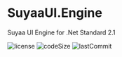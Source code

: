 # SuyaaUI.Engine
Suyaa UI Engine for .Net Standard 2.1

![license](https://img.shields.io/github/license/SuyaaUI/SuyaaUI.Engine)
![codeSize](https://img.shields.io/github/languages/code-size/SuyaaUI/SuyaaUI.Engine)
![lastCommit](https://img.shields.io/github/last-commit/SuyaaUI/SuyaaUI.Engine)

